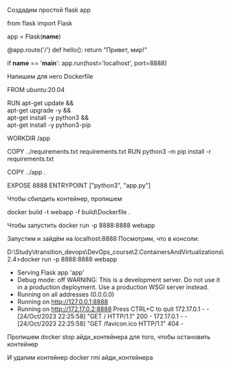 Создадим простой flask app

from flask import Flask

app = Flask(__name__)

@app.route('/')
def hello():
    return "Привет, мир!"

if __name__ == '__main__':
    app.run(host='localhost', port=8888)


Напишем для него Dockerfile

FROM ubuntu:20.04

RUN apt-get update && \
    apt-get upgrade -y && \
    apt-get install -y python3 && \
    apt-get install -y python3-pip
	
WORKDIR /app

COPY ../requirements.txt requirements.txt
RUN python3 -m pip install -r requirements.txt

COPY ../app .

EXPOSE 8888
ENTRYPOINT ["python3", "app.py"]

Чтобы сбилдить контейнер, пропишем

docker build -t webapp -f build\Dockerfile .

Чтобы запустить
docker run -p 8888:8888 webapp

Запустим и зайдём на localhost:8888
Посмотрим, что в консоли:

D:\Study\itransition_devops\DevOps_course\2.ContainersAndVirtualizations\2.4>docker run -p 8888:8888 webapp
 * Serving Flask app 'app'
 * Debug mode: off
WARNING: This is a development server. Do not use it in a production deployment. Use a production WSGI server instead.
 * Running on all addresses (0.0.0.0)
 * Running on http://127.0.0.1:8888
 * Running on http://172.17.0.2:8888
Press CTRL+C to quit
172.17.0.1 - - [24/Oct/2023 22:25:58] "GET / HTTP/1.1" 200 -
172.17.0.1 - - [24/Oct/2023 22:25:58] "GET /favicon.ico HTTP/1.1" 404 -

Пропишем docker stop айди_контейнера
для того, чтобы остановить контейнер

И удалим контейнер
docker rmi айди_контейнера